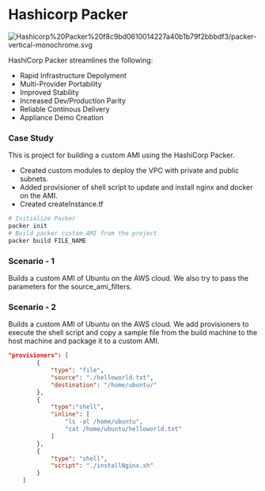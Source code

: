 # Hashicorp Packer


![Hashicorp%20Packer%20f8c9bd0610014227a40b1b79f2bbbdf3/packer-vertical-monochrome.svg](https://res.cloudinary.com/readycle-com/image/upload/v1624167037/Readycle/Jenkins-ECommerce/packer-vertical-monochrome_icjmbx.png)

HashiCorp Packer streamlines the following:

- Rapid Infrastructure Depolyment
- Multi-Provider Portability
- Improved Stability
- Increased Dev/Production Parity
- Reliable Continous Delivery
- Appliance Demo Creation

### Case Study

This is project for building a custom AMI using the HashiCorp Packer. 

- Created custom modules to deploy the VPC with private and public subnets.
- Added provisioner of shell script to update and install nginx and docker on the AMI.
- Created createInstance.tf

 

```bash
# Initialize Packer
packer init
# Build packer custom AMI from the project
packer build FILE_NAME
```

### Scenario - 1

Builds a custom AMI of Ubuntu on the AWS cloud. We also try to pass the parameters for the source_ami_filters.

### Scenario - 2

Builds a custom AMI of Ubuntu on the AWS cloud. We add provisioners to execute the shell script and copy a sample file from the build machine to the host machine and package it to a custom AMI.

```json
"provisioners": [
        {
            "type": "file",
            "source": "./helloworld.txt",
            "destination": "/home/ubuntu/"
        },
        {
            "type":"shell",
            "inline": [
                "ls -al /home/ubuntu",
                "cat /home/ubuntu/helloworld.txt"
            ]
        },
        {
            "type": "shell",
            "script": "./installNginx.sh"
        }
    ]
```
